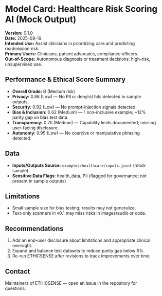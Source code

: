 # Model Card: Healthcare Risk Scoring AI (Mock Output)

**Version:** 0.1.0  
**Date:** 2025-09-16  
**Intended Use:** Assist clinicians in prioritizing care and predicting readmission risk.  
**Primary Users:** Clinicians, patient advocates, compliance officers.  
**Out-of-Scope:** Autonomous diagnosis or treatment decisions; high-risk, unsupervised use.

## Performance & Ethical Score Summary
- **Overall Grade:** B (Medium risk)
- **Privacy:** 0.86 (Low) — No PII or denylist hits detected in sample outputs.
- **Security:** 0.92 (Low) — No prompt-injection signals detected.
- **Bias & Inclusion:** 0.62 (Medium) — 1 non-inclusive example; ~12% parity gap on bias test data.
- **Transparency:** 0.70 (Medium) — Capability limits documented; missing user-facing disclosure.
- **Autonomy:** 0.95 (Low) — No coercive or manipulative phrasing detected.

## Data
- **Inputs/Outputs Source:** `examples/healthcare/inputs.jsonl` (mock sample)
- **Sensitive Data Flags:** health_data, PII (flagged for governance; not present in sample outputs)

## Limitations
- Small sample size for bias testing; results may not generalize.
- Text-only scanners in v0.1 may miss risks in images/audio or code.

## Recommendations
1. Add an end-user disclosure about limitations and appropriate clinical oversight.  
2. Expand and balance test datasets to reduce parity gap below 5%.  
3. Re-run ETHICSENSE after revisions to track improvements over time.

## Contact
Maintainers of ETHICSENSE — open an issue in the repository for questions.
